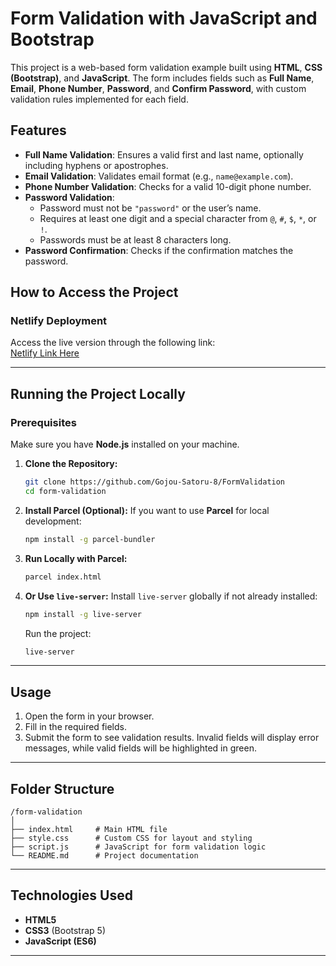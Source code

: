 # Form Validation with JavaScript and Bootstrap

This project is a web-based form validation example built using **HTML**, **CSS (Bootstrap)**, and **JavaScript**. The form includes fields such as **Full Name**, **Email**, **Phone Number**, **Password**, and **Confirm Password**, with custom validation rules implemented for each field.

## Features

- **Full Name Validation**: Ensures a valid first and last name, optionally including hyphens or apostrophes.
- **Email Validation**: Validates email format (e.g., `name@example.com`).
- **Phone Number Validation**: Checks for a valid 10-digit phone number.
- **Password Validation**:
  - Password must not be `"password"` or the user’s name.
  - Requires at least one digit and a special character from `@`, `#`, `$`, `*`, or `!`.
  - Passwords must be at least 8 characters long.
- **Password Confirmation**: Checks if the confirmation matches the password.

## How to Access the Project

### Netlify Deployment

Access the live version through the following link:  
[Netlify Link Here](https://formvalidationplasmid.netlify.app/)

---

## Running the Project Locally

### Prerequisites

Make sure you have **Node.js** installed on your machine.

1. **Clone the Repository:**

   ```bash
   git clone https://github.com/Gojou-Satoru-8/FormValidation
   cd form-validation
   ```

2. **Install Parcel (Optional):**
   If you want to use **Parcel** for local development:

   ```bash
   npm install -g parcel-bundler
   ```

3. **Run Locally with Parcel:**

   ```bash
   parcel index.html
   ```

4. **Or Use `live-server`:**
   Install `live-server` globally if not already installed:
   ```bash
   npm install -g live-server
   ```
   Run the project:
   ```bash
   live-server
   ```

---

## Usage

1. Open the form in your browser.
2. Fill in the required fields.
3. Submit the form to see validation results. Invalid fields will display error messages, while valid fields will be highlighted in green.

---

## Folder Structure

```
/form-validation
│
├── index.html     # Main HTML file
├── style.css      # Custom CSS for layout and styling
├── script.js      # JavaScript for form validation logic
└── README.md      # Project documentation
```

---

## Technologies Used

- **HTML5**
- **CSS3** (Bootstrap 5)
- **JavaScript (ES6)**

---
